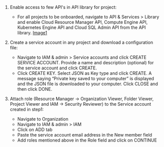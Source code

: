 1. Enable access to few API's in API library for project:
     * For all projects to be onboarded, navigate to API & Services > Library and enable Cloud Resource Manager API, Compute Engine API, Kubernetes Engine API and Cloud SQL Admin API from the API library. 
[Image1](/example/images/1.png)

2. Create a service account in any project and download a configuration file: 
      * Navigate to IAM & admin > Service accounts and click CREATE SERVICE ACCOUNT. Provide a name and description (optional) for the service account and click CREATE. 
      * Click CREATE KEY.  Select JSON as Key type and click CREATE. A message saying “Private key saved to your computer” is displayed and the JSON file is downloaded to your computer. Click CLOSE and then click DONE. 

3. Attach role (Resource Manager -> Organization Viewer, Folder Viewer, Project Viewer and    IAM -> Security Reviewer) to the Service account created in step1: 
      * Navigate to Organization 
      * Navigate to IAM & admin > IAM 
      * Click on ADD tab 
      * Paste the service account email address in the New member field 
      * Add roles mentioned above in the Role field and click on CONTINUE 
       
